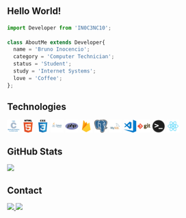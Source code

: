 ## **Hello World!**
```js
import Developer from 'IN0C3NC10';

class AboutMe extends Developer{
  name = 'Bruno Inocencio';
  category = 'Computer Technician';
  status = 'Student';
  study = 'Internet Systems';
  love = 'Coffee';
};
```


## **Technologies**
<code><img height="30" src="https://raw.githubusercontent.com/github/explore/80688e429a7d4ef2fca1e82350fe8e3517d3494d/topics/c/c.png"></code>
<code><img height="30" src="https://raw.githubusercontent.com/github/explore/80688e429a7d4ef2fca1e82350fe8e3517d3494d/topics/html/html.png"></code>
<code><img height="30" src="https://raw.githubusercontent.com/github/explore/80688e429a7d4ef2fca1e82350fe8e3517d3494d/topics/css/css.png"></code>
<code><img height="30" src="https://raw.githubusercontent.com/github/explore/80688e429a7d4ef2fca1e82350fe8e3517d3494d/topics/java/java.png"></code>
<code><img height="30" src="https://raw.githubusercontent.com/github/explore/80688e429a7d4ef2fca1e82350fe8e3517d3494d/topics/php/php.png"></code>
<code><img height="30" src="https://raw.githubusercontent.com/github/explore/80688e429a7d4ef2fca1e82350fe8e3517d3494d/topics/firebase/firebase.png"></code>
<code><img height="30" src="https://raw.githubusercontent.com/github/explore/80688e429a7d4ef2fca1e82350fe8e3517d3494d/topics/postgresql/postgresql.png"></code>
<code><img height="30" src="https://raw.githubusercontent.com/github/explore/80688e429a7d4ef2fca1e82350fe8e3517d3494d/topics/mysql/mysql.png"></code>
<code><img height="30" src="https://raw.githubusercontent.com/github/explore/80688e429a7d4ef2fca1e82350fe8e3517d3494d/topics/visual-studio-code/visual-studio-code.png"></code>
<code><img height="30" src="https://raw.githubusercontent.com/github/explore/80688e429a7d4ef2fca1e82350fe8e3517d3494d/topics/git/git.png"></code>
<code><img height="30" src="https://raw.githubusercontent.com/github/explore/80688e429a7d4ef2fca1e82350fe8e3517d3494d/topics/terminal/terminal.png"></code>
<code><img height="30" src="https://raw.githubusercontent.com/github/explore/80688e429a7d4ef2fca1e82350fe8e3517d3494d/topics/react-native/react-native.png"></code>


## **GitHub Stats**
<a href="https://github.com/IN0C3NC10">
  <img src="https://github-readme-stats.vercel.app/api/top-langs/?username=IN0C3NC10&layout=compact&langs_count=8&theme=dark" />
</a>


## **Contact**
<p align="left">  
  <a href="mailto:bruno.inocencio@fatec.sp.gov.br" alt="Gmail" target="_blank">
    <img src="https://img.shields.io/badge/-Email-006bed?style=for-the-badge&logo=gmail&logoColor=white" />
  </a>
  <a href="https://cutt.ly/nQlVjQV" alt="Linkedin" target="_blank">
    <img src="https://img.shields.io/badge/-LinkedIn-%230077B5?style=for-the-badge&logo=linkedin&logoColor=white" />
  </a>
</p>


<!---
- 👀 👋I’m interested in ...
- 🌱 I’m currently learning ...
- 💞️ I’m looking to collaborate on ...
- 📫 How to reach me ...

..Repository Details

//..little socials
<a href="mailto:bruno.inocencio@fatec.sp.gov.br" alt="Gmail">
  <img src="https://img.shields.io/badge/-Email-006bed?style=flat-square&logo=Gmail&logoColor=white" /></a>
<a href="https://cutt.ly/nQlVjQV" alt="Linkedin">
  <img src="https://img.shields.io/badge/-Linkedin-0e76a8?style=flat-square&logo=Linkedin&logoColor=white" /></a>
<a href="https://www.facebook.com/" alt="Facebook">
  <img src="https://img.shields.io/badge/-Facebook-3b5998?style=flat-square&labelColor=3b5998&logo=facebook&logoColor=white"/></a>

//..horizontal stats view
![Top Langs](https://github-readme-stats.vercel.app/api/top-langs/?username=IN0C3NC10&layout=compact&langs_count=6&theme=dark)

//..Bug and is vertical view
![Your Repository's Stats](https://github-readme-stats.vercel.app/api/top-langs/?username=IN0C3NC10&langs_count=6&theme=dark)
or
<img src="https://github-readme-stats.vercel.app/api/top-langs/?username=IN0C3NC10&langs_count=6&theme=dark" />

//..Details numbers
![Your Repository's Stats](https://github-readme-stats.vercel.app/api?username=IN0C3NC10&show_icons=true&theme=midnight-purple)

//..View Counter
![Profile View Counter](https://komarev.com/ghpvc/?username=IN0C3NC10)

![..If more languages don't shows up, try this]
![Top Langs](https://github-readme-stats.vercel.app/api/top-langs/?username=IN0C3NC10&langs_count=8)](https://github.com/anuraghazra/github-readme-stats)

IN0C3NC10/IN0C3NC10 is a ✨ special ✨ repository because its `README.md` (this file) appears on your GitHub profile.
You can click the Preview link to take a look at your changes.
--->
